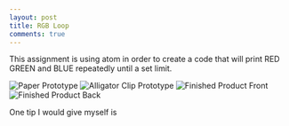 ```yaml
---
layout: post 
title: RGB Loop
comments: true
---
```

This assignment is using atom in order to create a code that will print RED GREEN and BLUE repeatedly until a set limit. 

![Paper Prototype](/img/.jpg)
![Alligator Clip Prototype](/img/.jpg)
![Finished Product Front](/img/.jpg)
![Finished Product Back](/img/.jpg)

One tip I would give myself is 
